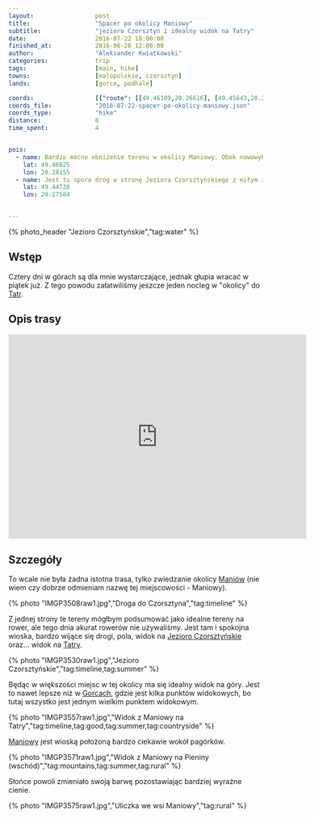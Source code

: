 ```yaml
---
layout:                 post
title:                  "Spacer po okolicy Maniowy"
subtitle:               "jezioro Czorsztyn i idealny widok na Tatry"
date:                   2016-07-22 18:00:00
finished_at:            2016-08-28 12:00:00
author:                 "Aleksander Kwiatkowski"
categories:             trip
tags:                   [main, hike]
towns:                  [malopolskie, czorsztyn]
lands:                  [gorce, podhale]

coords:                 [{"route": [[49.46109,20.26616], [49.45643,20.26380], [49.45422,20.27165], [49.44870,20.26779], [49.44527,20.27225], [49.44468,20.27088], [49.44926,20.27912], [49.45623,20.28448], [49.45710,20.28620], [49.46005,20.28315], [49.46212,20.27521], [49.46092,20.27418], [49.46226,20.26616]], "type": "hike"}]
coords_file:            "2016-07-22-spacer-po-okolicy-maniowy.json"
coords_type:            "hike"
distance:               8
time_spent:             4


pois:
  - name: Bardzo mocne obniżenie terenu w okolicy Maniowy. Obok nowowybudowana droga z dobrymi widokami na okolicę.
    lat: 49.46025
    lon: 20.28155
  - name: Jest tu sporo dróg w stronę Jeziora Czorsztyńskiego z miłym zjazdem.
    lat: 49.44728
    lon: 20.27584


---
```

[wiki-tatry]: https://pl.wikipedia.org/wiki/Tatry
[wiki-maniowy]: https://pl.wikipedia.org/wiki/Maniowy
[wiki-gorce]: https://pl.wikipedia.org/wiki/Gorce
[wiki-jezioro-czorsztynskie]: https://pl.wikipedia.org/wiki/Jezioro_Czorszty%C5%84skie

{% photo_header "Jezioro Czorsztyńskie","tag:water" %}

Wstęp
-----

Cztery dni w górach są dla mnie wystarczające, jednak głupia wracać w piątek już.
Z tego powodu załatwiliśmy jeszcze jeden nocleg w "okolicy" do [Tatr][wiki-tatry].

Opis trasy
----------

<iframe height='405' width='590' frameborder='0' allowtransparency='true' scrolling='no' src='https://www.strava.com/activities/650903338/embed/ece651f58c89ac3a61cb94dfd6461ebf7053f2ce'></iframe>

Szczegóły
---------

To wcale nie była żadna istotna trasa, tylko zwiedzanie okolicy [Maniów][wiki-maniowy]
(nie wiem czy dobrze odmieniam nazwę tej miejscowości - Maniowy).

{% photo "IMGP3508raw1.jpg","Droga do Czorsztyna","tag:timeline" %}

Z jednej strony te tereny mógłbym podsumować jako idealne tereny na rower, ale
tego dnia akurat rowerów nie używaliśmy. Jest tam i spokojna wioska, bardzo wijące
się drogi, pola, widok na [Jezioro Czorsztyńskie][wiki-jezioro-czorsztynskie] oraz...
widok na [Tatry][wiki-tatry].

{% photo "IMGP3530raw1.jpg","Jezioro Czorsztyńskie","tag:timeline,tag:summer" %}

Będąc w większości miejsc w tej okolicy
ma się idealny widok na góry.
Jest to nawet lepsze niż w [Gorcach][wiki-gorce], gdzie jest kilka punktów widokowych,
bo tutaj wszystko jest jednym wielkim punktem widokowym.

{% photo "IMGP3557raw1.jpg","Widok z Maniowy na Tatry","tag:timeline,tag:good,tag:summer,tag:countryside" %}

[Maniowy][wiki-maniowy] jest wioską położoną bardzo ciekawie wokół pagórków.

{% photo "IMGP3571raw1.jpg","Widok z Maniowy na Pieniny (wschód)","tag:mountains,tag:summer,tag:rural" %}

Słońce powoli zmieniało swoją barwę pozostawiając bardziej wyraźne cienie.

{% photo "IMGP3575raw1.jpg","Uliczka we wsi Maniowy","tag:rural" %}
